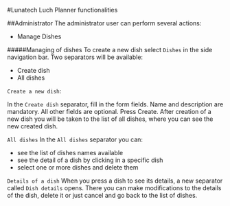 #Lunatech Luch Planner functionalities

##Administrator
The administrator user can perform several actions:
- Manage Dishes


#####Managing of dishes
To create a new dish select `Dishes` in the side navigation bar. Two separators will be available:
- Create dish
- All dishes

`Create a new dish`:

In the `Create dish` separator, fill in the form fields. Name and description are mandatory. All other fields are optional.
Press Create. After creation of a new dish you will be taken to the list of all dishes, where you can see the new created dish.

`All dishes`
In the `All dishes` separator you can:
- see the list of dishes names available
- see the detail of a dish by clicking in a specific dish
- select one or more dishes and delete them

`Details of a dish`
When you press a dish to see its details, a new separator called `Dish details` opens. There you can make modifications to the details of the dish, delete it or just cancel and go back to the list of dishes.
